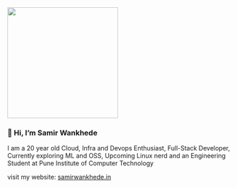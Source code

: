 <image src="https://github.com/Samir-Wankhede/Samir-Wankhede/blob/main/nevergonnagiveyoubugs.gif" width="250">
    
### 👋 Hi, I’m Samir Wankhede

I am a 20 year old Cloud, Infra and Devops Enthusiast, Full-Stack Developer, Currently exploring ML and OSS, Upcoming Linux nerd and an Engineering Student at Pune Institute of Computer Technology

visit my website: <a href="https://samirwankhede.in">samirwankhede.in</a>
<!---
Samir-Wankhede/Samir-Wankhede is a ✨ special ✨ repository because its `README.md` (this file) appears on your GitHub profile.
You can click the Preview link to take a look at your changes.
--->
